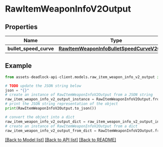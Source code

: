 # RawItemWeaponInfoV2Output


## Properties

Name | Type | Description | Notes
------------ | ------------- | ------------- | -------------
**bullet_speed_curve** | [**RawItemWeaponInfoBulletSpeedCurveV2Output**](RawItemWeaponInfoBulletSpeedCurveV2Output.md) |  | [optional] 

## Example

```python
from assets-deadlock-api-client.models.raw_item_weapon_info_v2_output import RawItemWeaponInfoV2Output

# TODO update the JSON string below
json = "{}"
# create an instance of RawItemWeaponInfoV2Output from a JSON string
raw_item_weapon_info_v2_output_instance = RawItemWeaponInfoV2Output.from_json(json)
# print the JSON string representation of the object
print(RawItemWeaponInfoV2Output.to_json())

# convert the object into a dict
raw_item_weapon_info_v2_output_dict = raw_item_weapon_info_v2_output_instance.to_dict()
# create an instance of RawItemWeaponInfoV2Output from a dict
raw_item_weapon_info_v2_output_from_dict = RawItemWeaponInfoV2Output.from_dict(raw_item_weapon_info_v2_output_dict)
```
[[Back to Model list]](../README.md#documentation-for-models) [[Back to API list]](../README.md#documentation-for-api-endpoints) [[Back to README]](../README.md)


